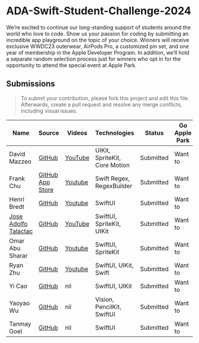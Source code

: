 # ADA-Swift-Student-Challenge-2024


We’re excited to continue our long-standing support of students around the world who love to code. Show us your passion for coding by submitting an incredible app playground on the topic of your choice. Winners will receive exclusive WWDC23 outerwear, AirPods Pro, a customized pin set, and one year of membership in the Apple Developer Program. In addition, we’ll hold a separate random selection process just for winners who opt in for the opportunity to attend the special event at Apple Park.


## Submissions

> To submit your contribution, please fork this project and edit this file. Afterwards, create a pull request and resolve any merge conflicts, including visual issues.

| Name | Source |    Videos    | Technologies | Status |  Go Apple Park |
|------|--------|--------------|--------------|--------|----------------|
| David Mazzeo | [GitHub](https://github.com/TheIntelCorei9/Swift-Student-Challenge-23) | [YouTube](https://www.youtube.com/watch?v=ViGDWfh0ViA) | UIKit, SpriteKit, Core Motion | Submitted | Want to |
| Frank Chu | [GitHub](https://github.com/yongfrank/regexgo) <br> [App Store](https://apps.apple.com/app/regex-go/id6447801504) | [Youtube](https://www.youtube.com/watch?v=nNWsuZMPHtk) | Swift Regex, RegexBuilder | Submitted | Want to |
| Henri Bredt | [GitHub](https://github.com/henribredt/E-Piano-WWDC23) | [Youtube](https://www.youtube.com/watch?v=0ZGPRZ1uUi0) | SwiftUI | Submitted | Want to |
| [Jose Adolfo Talactac](https://twitter.com/devjoseadolfo) | [GitHub](https://github.com/devjoseadolfo/LogicBoard) | [YouTube](https://youtu.be/Pg_R5nvF2Tw) | SwiftUI, SpriteKit, UIKit | Submitted | Want to |
| Omar Abu Sharar | [GitHub](https://github.com/omarabusharar/ssc-2023) | [Youtube](https://www.youtube.com/watch?v=aL7OD8BxTJ8) | SwiftUI, SpriteKit | Submitted | Want to |
| Ryan Zhu | [GitHub](https://github.com/underthestars-zhy/DullApp) | [Youtube](https://youtu.be/znMqh_vipY0) | SwiftUI, UIKit, Swift | Submitted | Want to |
| Yi Cao | [GitHub](https://github.com/xiaoyu2006/IFS) | nil | SwiftUI, UIKit | Submitted | Want to |
| Yaoyao Wu | [GitHub](https://github.com/wyy511511/ChineseCharacterLearning) | nil | Vision, PencilKit, SwiftUI | Submitted | Want to |
| Tanmay Goel | [GitHub](https://github.com/tanmayg1502/Diffie-Hellman-Key-Swift-Playground) | nil | SwiftUI | Submitted | Want to |
